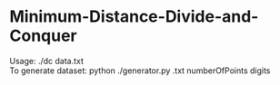 # Minimum-Distance-Divide-and-Conquer
Usage: ./dc data.txt <br />
To generate dataset:
 python ./generator.py <testname>.txt numberOfPoints digits
